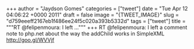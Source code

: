 
+++
author = "Jaydson Gomes"
categories = ["tweet"]
date = "Tue Apr 12 04:06:22 +0000 2011"
draft = false
image = "{TWEET_IMAGE}"
slug = "d759eeeff2167eb1f486ee24f5c020a393b5332d"
tags = ["tweet"]
title = """RT @felipenmoura: I left ..."""
+++
RT @felipenmoura: I left a comment note to php.net about the way the addChild works in SimpleXML http://goo.gl/WVVjf
